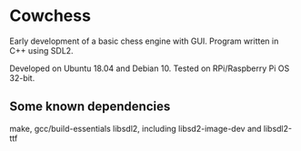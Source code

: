 # Cowchess

Early development of a basic chess engine with GUI.
Program written in C++ using SDL2.

Developed on Ubuntu 18.04 and Debian 10. Tested on RPi/Raspberry Pi OS 32-bit.

## Some known dependencies

make, gcc/build-essentials
libsdl2, including libsd2-image-dev and libsdl2-ttf

